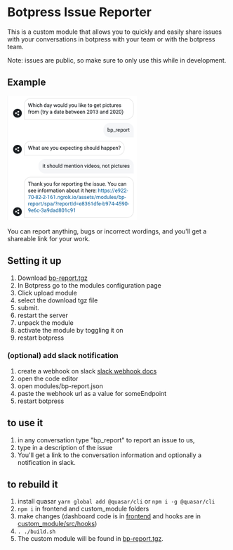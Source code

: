 # Botpress Issue Reporter

This is a custom module that allows you to quickly and easily share issues with your conversations in botpress with your team or with the botpress team. 

Note: issues are public, so make sure to only use this while in development.

## Example 
![Botpress Custom Module Template](readme-banner.png)

You can report anything, bugs or incorrect wordings, and you'll get a shareable link for your work.

## Setting it up
1. Download [bp-report.tgz](./custom_module/bp-report.tgz)
2. In Botpress go to the modules configuration page
3. Click upload module
4. select the download tgz file
5. submit.
6. restart the server
7. unpack the module
8. activate the module by toggling it on
9. restart botpress

### (optional) add slack notification
1. create a webhook on slack [slack webhook docs](https://api.slack.com/messaging/webhooks)
2. open the code editor
3. open modules/bp-report.json
4. paste the webhook url as a value for someEndpoint
5. restart botpress

## to use it
1. in any conversation type "bp_report" to report an issue to us,
2. type in a description of the issue
3. You'll get a link to the conversation information and optionally a notification in slack.

## to rebuild it
1. install quasar `yarn global add @quasar/cli` or `npm i -g @quasar/cli`
2. `npm i` in frontend and custom_module folders
3. make changes (dashboard code is in [frontend](./frontend) and hooks are in [custom_module/src/hooks](./custom_module/src/hooks))
4. `. ./build.sh`
5. The custom module will be found in [bp-report.tgz](./bp-report.tgz).

